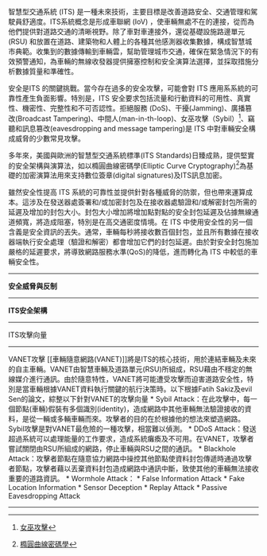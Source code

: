 智慧型交通系統 (ITS) 是一種未來技術，主要目標是改善道路安全、交通管理和駕駛員舒適度。ITS系統概念是形成車聯網 (IoV) ，使車輛無處不在的連接，從而為他們提供對道路交通的清晰視野。除了車對車連接外，還從基礎設施路邊單元 (RSU) 和放置在道路、建築物和人體上的各種其他感測器收集數據，構成智慧城市典範。收集到的數據傳輸到車輛雲，幫助管理城市交通，確保在緊急情況下的有效預警通知，為車輛的無線收發器提供擁塞控制和安全演算法選擇，並採取措施分析數據質量和準確性。

安全是ITS 的關鍵挑戰。當今存在過多的安全攻擊，可能會對 ITS 應用系系統的可靠性產生負面影響。特別是，ITS 安全要求包括流量和行動資料的可用性、真實性、機密性、完整性和不可否認性。拒絕服務 (DoS)、干擾(Jamming)、廣播篡改(Broadcast Tampering)、中間人(man-in-th-loop)、女巫攻擊（Sybil）[^1]、竊聽和訊息篡改(eavesdropping and message tampering)是 ITS 中對車輛安全構成威脅的少數常見攻擊。

多年來，美國與歐洲的智慧型交通系統標準(ITS Standards)日臻成熟，提供堅實的安全架構與演算法，如以橢圓曲線密碼學(Elliptic Curve Cryptography)[^2]為基礎的加密演算法用來支持數位簽章(digital signatures)及ITS訊息加密。

雖然安全性提高 ITS 系統的可靠性並提供針對各種威脅的防禦，但也帶來運算成本。這涉及在發送器處簽署和/或加密封包及在接收器處驗證和/或解密封包所需的延遲及增加的封包大小。封包大小增加將增加點對點的安全封包延遲及佔據無線通道頻寬，將造成阻塞，特別是在高交通密度情境。在 ITS 中使用安全性的另一個含義是安全資訊的丟失。通常，車輛每秒將接收數百個封包，並且所有數據在接收器端執行安全處理（驗證和解密）都會增加它們的封包延遲。由於對安全封包施加嚴格的延遲要求，將導致網路服務水準(QoS)的降低，進而轉化為 ITS 中較低的車輛安全性。

----

**安全威脅與反制**

----
**ITS安全架構**

------------

ITS攻擊向量

-----
VANET攻擊
[[車輛隨意網路(VANET)]]將是ITS的核心技術，用於連結車輛及未來的自主車輛。VANET由智慧車輛及道路單元(RSU)所組成，RSU藉由不穩定的無線媒介進行通訊。由於隨意特性，VANET將可能遭受攻擊而迫害道路安全性，特別是當車輛根據VANET資料執行關鍵的航行決策時。以下根據Fatih Sakiz及evil Sen的論文，綜整以下針對VANET的攻擊向量
	* Sybil Attack：在此攻擊中，每一個節點(車輛)假裝有多個識別(identity)，造成網路中其他車輛無法驗證接收的資料，是從一輛或多輛車輛而來。攻擊者的目的在於根據他的想法來塑造網路。Sybil攻擊是對VANET最危險的一種攻擊，相當難以偵測。
	* DDoS Attack：發送超過系統可以處理能量的工作要求，造成系統癱瘓及不可用。在VANET，攻擊者嘗試關閉由RSU所組成的網路，停止車輛與RSU之間的通訊。
	* Blackhole Attack：攻擊者節點在隨意協力網路中操控其他節點使資料封包傳遞時通過攻擊者節點，攻擊者藉以丟棄資料封包造成網路中通訊中斷，致使其他的車輛無法接收重要的道路資訊。
	* Wormhole Attack：
	* False Information Attack
	* Fake Location Information
	* Sensor Deception
	* Replay Attack
	* Passive Eavesdropping Attack

-----

[^1]: [女巫攻擊](https://academy.binance.com/zt/articles/sybil-attacks-explained)
[^2]: [橢圓曲線密碼學](https://zh.m.wikipedia.org/zh-tw/%E6%A4%AD%E5%9C%86%E6%9B%B2%E7%BA%BF%E5%AF%86%E7%A0%81%E5%AD%A6)

